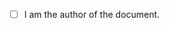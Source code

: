 - [ ] I am the author of the document.

<!-- If you are not the author, please show me the evidence that the document is made with SATySFi. -->
